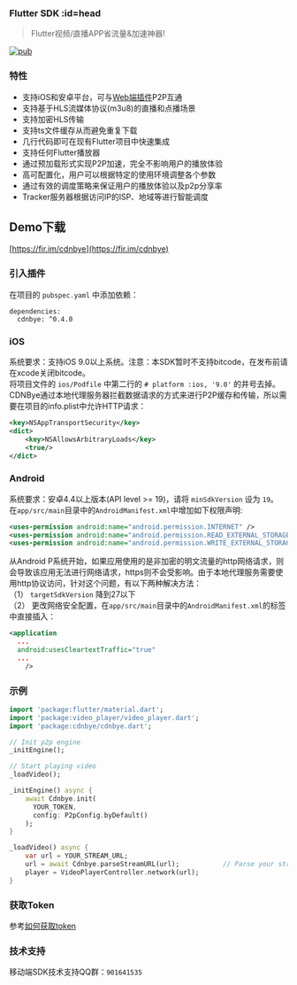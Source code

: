 ### Flutter SDK :id=head
> Flutter视频/直播APP省流量&加速神器!

<a href="https://pub.dartlang.org/packages/cdnbye"><img src="https://img.shields.io/pub/v/cdnbye.svg" alt="pub"></a>

### 特性
- 支持iOS和安卓平台，可与[Web端插件]((https://github.com/cdnbye/hlsjs-p2p-engine))P2P互通
- 支持基于HLS流媒体协议(m3u8)的直播和点播场景
- 支持加密HLS传输
- 支持ts文件缓存从而避免重复下载
- 几行代码即可在现有Flutter项目中快速集成
- 支持任何Flutter播放器
- 通过预加载形式实现P2P加速，完全不影响用户的播放体验
- 高可配置化，用户可以根据特定的使用环境调整各个参数
- 通过有效的调度策略来保证用户的播放体验以及p2p分享率
- Tracker服务器根据访问IP的ISP、地域等进行智能调度

## Demo下载
[https://fir.im/cdnbye](https://fir.im/cdnbye)

### 引入插件
在项目的 `pubspec.yaml` 中添加依赖：
```
dependencies:
  cdnbye: ^0.4.0
```

### iOS
系统要求：支持iOS 9.0以上系统。注意：本SDK暂时不支持bitcode，在发布前请在xcode关闭bitcode。
<br>
将项目文件的 `ios/Podfile` 中第二行的 `# platform :ios, '9.0'` 的井号去掉。
<br>
CDNBye通过本地代理服务器拦截数据请求的方式来进行P2P缓存和传输，所以需要在项目的info.plist中允许HTTP请求：
```xml
<key>NSAppTransportSecurity</key>
<dict>
    <key>NSAllowsArbitraryLoads</key>
    <true/>
</dict>
```

### Android
系统要求：安卓4.4以上版本(API level >= 19)，请将 `minSdkVersion` 设为 `19`。
<br>
在`app/src/main`目录中的`AndroidManifest.xml`中增加如下权限声明:
```xml
<uses-permission android:name="android.permission.INTERNET" />
<uses-permission android:name="android.permission.READ_EXTERNAL_STORAGE"/>
<uses-permission android:name="android.permission.WRITE_EXTERNAL_STORAGE"/>
```
从Android P系统开始，如果应用使用的是非加密的明文流量的http网络请求，则会导致该应用无法进行网络请求，https则不会受影响。由于本地代理服务需要使用http协议访问，针对这个问题，有以下两种解决方法：
<br>
（1） `targetSdkVersion` 降到27以下
<br>
（2） 更改网络安全配置，在`app/src/main`目录中的`AndroidManifest.xml`的<application>标签中直接插入：
```xml
<application
  ...
  android:usesCleartextTraffic="true"
  ...
    />
```

### 示例
```dart
import 'package:flutter/material.dart';
import 'package:video_player/video_player.dart';
import 'package:cdnbye/cdnbye.dart';

// Init p2p engine
_initEngine();

// Start playing video
_loadVideo();

_initEngine() async {
    await Cdnbye.init(
      YOUR_TOKEN,
      config: P2pConfig.byDefault()
    );
}

_loadVideo() async {
    var url = YOUR_STREAM_URL;
    url = await Cdnbye.parseStreamURL(url);           // Parse your stream url
    player = VideoPlayerController.network(url);
}
```

### 获取Token
参考[如何获取token](https://docs.cdnbye.com/#/bindings?id=%e7%bb%91%e5%ae%9a-app-id-%e5%b9%b6%e8%8e%b7%e5%8f%96token)

### 技术支持
移动端SDK技术支持QQ群：`901641535`
